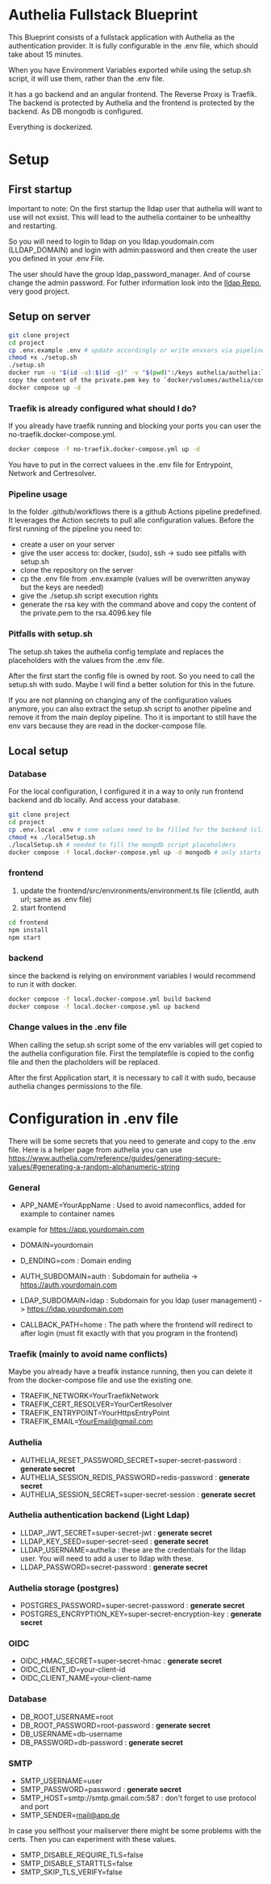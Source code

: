 # Authelia Fullstack Blueprint
This Blueprint consists of a fullstack application with Authelia as the authentication provider.
It is fully configurable in the .env file, which should take about 15 minutes.

When you have Environment Variables exported while using the setup.sh script, it will use them, rather than the .env file.

It has a go backend and an angular frontend. The Reverse Proxy is Traefik.
The backend is protected by Authelia and the frontend is protected by the backend.
As DB mongodb is configured.

Everything is dockerized.

# Setup
## First startup
Important to note:
On the first startup the lldap user that authelia will want to use will not exsist. This will lead to the authelia container to be unhealthy and restarting.

So you will need to login to lldap on you lldap.youdomain.com (LLDAP_DOMAIN) and login with admin:password and then create the user you defined in your .env File.

The user should have the group ldap_password_manager. And of course change the admin password. For futher information look into the [lldap Repo](https://github.com/lldap/lldap), very good project.
## Setup on server
``` sh
git clone project
cd project
cp .env.example .env # update accordingly or write envvars via pipeline or so
chmod +x ./setup.sh
./setup.sh
docker run -u "$(id -u):$(id -g)" -v "$(pwd)":/keys authelia/authelia:latest authelia crypto pair rsa generate --bits 4096 --directory /keys
copy the content of the private.pem key to `docker/volumes/authelia/config/secrets/oidc/jwks/rsa.4096.key`
docker compose up -d
```
### Traefik is already configured what should I do?
If you already have traefik running and blocking your ports you can user the no-traefik.docker-compose.yml.
````bash
docker compose -f no-traefik.docker-compose.yml up -d
````
You have to put in the correct valuees in the .env file for Entrypoint, Network and Certresolver.
### Pipeline usage
In the folder .github/workflows there is a github Actions pipeline predefined. It leverages the Action secrets to pull alle configuration values.
Before the first running of the pipeline you need to:
- create a user on your server
- give the user access to: docker, (sudo), ssh -> sudo see pitfalls with setup.sh
- clone the repository on the server
- cp the .env file from .env.example (values will be overwritten anyway but the keys are needed)
- give the ./setup.sh script execution rights
- generate the rsa key with the command above and copy the content of the private.pem to the rsa.4096.key file
### Pitfalls with setup.sh
The setup.sh takes the authelia config template and replaces the placeholders with the values from the .env file.

After the first start the config file is owned by root. So you need to call the setup.sh with sudo.
Maybe I will find a better solution for this in the future.

If you are not planning on changing any of the configuration values anymore,
you can also extract the setup.sh script to another pipeline and remove it from the main deploy pipeline.
Tho it is important to still have the env vars because they are read in the docker-compose file.
## Local setup
### Database
For the local configuration, I configured it in a way to only run frontend backend and db locally. And access your database.
``` sh
git clone project
cd project
cp .env.local .env # some values need to be filled for the backend (clientId and auth-domain) 
chmod +x ./localSetup.sh
./localSetup.sh # needed to fill the mongdb script placeholders
docker compose -f local.docker-compose.yml up -d mongodb # only starts the db
```
### frontend
1. update the frontend/src/environments/environment.ts file (clientId, auth url; same as .env file)
2. start frontend
``` sh
cd frontend
npm install
npm start
```
### backend
since the backend is relying on environment variables I would recommend to run it with docker.
``` sh
docker compose -f local.docker-compose.yml build backend
docker compose -f local.docker-compose.yml up backend
```
### Change values in the .env file
When calling the setup.sh script some of the env variables will get copied to the authelia configuration file.
First the templatefile is copied to the config file and then the placholders will be replaced.

After the first Application start, it is necessary to call it with sudo, because authelia changes permissions to the file.
# Configuration in .env file
There will be some secrets that you need to generate and copy to the .env file.
Here is a helper page from authelia you can use https://www.authelia.com/reference/guides/generating-secure-values/#generating-a-random-alphanumeric-string
### General
- APP_NAME=YourAppName : Used to avoid nameconflics, added for example to container names

example for https://app.yourdomain.com
- DOMAIN=yourdomain
- D_ENDING=com : Domain ending
- AUTH_SUBDOMAIN=auth : Subdomain for authelia -> https://auth.yourdomain.com
- LDAP_SUBDOMAIN=ldap : Subdomain for you ldap (user management) -> https://ldap.yourdomain.com


- CALLBACK_PATH=home : The path where the frontend will redirect to after login (must fit exactly with that you program in the frontend)

### Traefik (mainly to avoid name conflicts)
Maybe you already have a treafik instance running, then you can delete it from the docker-compose file and use the existing one.
- TRAEFIK_NETWORK=YourTraefikNetwork
- TRAEFIK_CERT_RESOLVER=YourCertResolver
- TRAEFIK_ENTRYPOINT=YourHttpsEntryPoint
- TRAEFIK_EMAIL=YourEmail@gmail.com
 
### Authelia
- AUTHELIA_RESET_PASSWORD_SECRET=super-secret-password : **generate secret** 
- AUTHELIA_SESSION_REDIS_PASSWORD=redis-password : **generate secret**
- AUTHELIA_SESSION_SECRET=super-secret-session : **generate secret**
 
 ### Authelia authentication backend (Light Ldap)
- LLDAP_JWT_SECRET=super-secret-jwt : **generate secret**
- LLDAP_KEY_SEED=super-secret-seed : **generate secret**
- LLDAP_USERNAME=authelia : these are the credentials for the lldap user. You will need to add a user to lldap with these.
- LLDAP_PASSWORD=secret-password : **generate secret**
 
 ### Authelia storage (postgres)
- POSTGRES_PASSWORD=super-secret-password : **generate secret**
- POSTGRES_ENCRYPTION_KEY=super-secret-encryption-key : **generate secret**
 
 ### OIDC
- OIDC_HMAC_SECRET=super-secret-hmac : **generate secret**
- OIDC_CLIENT_ID=your-client-id
- OIDC_CLIENT_NAME=your-client-name
 
 ### Database
- DB_ROOT_USERNAME=root
- DB_ROOT_PASSWORD=root-password : **generate secret**
- DB_USERNAME=db-username
- DB_PASSWORD=db-password : **generate secret**
 
### SMTP
- SMTP_USERNAME=user
- SMTP_PASSWORD=password : **generate secret**
- SMTP_HOST=smtp://smtp.gmail.com:587 : don't forget to use protocol and port
- SMTP_SENDER=mail@app.de

In case you selfhost your mailserver there might be some problems with the certs. Then you can experiment with these values.
- SMTP_DISABLE_REQUIRE_TLS=false
- SMTP_DISABLE_STARTTLS=false
- SMTP_SKIP_TLS_VERIFY=false
